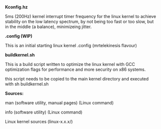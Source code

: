**Kconfig.hz**

5ms (200Hz) kernel interrupt timer frequency for the linux kernel to achieve stability on the low latency spectrum, by not being too fast or too slow, but in the middle (a balance), minimizeing jitter.

**.config (WIP)**

This is an initial starting linux kernel .config (mrtelekinesis flavour)

**buildkernel.sh**

This is a build script written to optimize the linux kernel with GCC optimization flags for performance and more security on x86 systems.

this script needs to be copied to the main kernel directory and executed with sh buildkernel.sh


**Sources:**

man (software utility, manual pages) (Linux command)

info (software utility) (Linux command)

Linux kernel sources (linux-x.x.x/)
